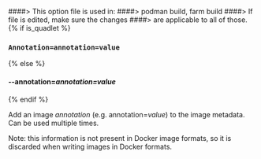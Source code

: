 ####> This option file is used in:
####>   podman build, farm build
####> If file is edited, make sure the changes
####> are applicable to all of those.
{% if is_quadlet %}
### `Annotation=annotation=value`
{% else %}
#### **--annotation**=*annotation=value*
{% endif %}

Add an image *annotation* (e.g. annotation=*value*) to the image metadata. Can
be used multiple times.

Note: this information is not present in Docker image formats, so it is
discarded when writing images in Docker formats.
